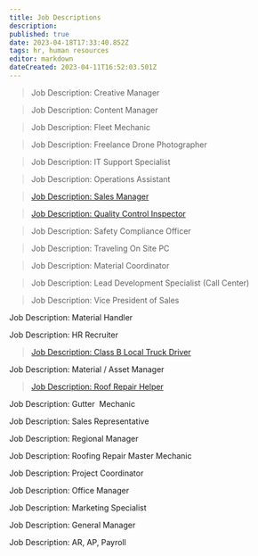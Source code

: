 ```yaml
---
title: Job Descriptions
description: 
published: true
date: 2023-04-18T17:33:40.852Z
tags: hr, human resources
editor: markdown
dateCreated: 2023-04-11T16:52:03.501Z
---
```


> Job Description: Creative Manager

> Job Description: Content Manager

> Job Description: Fleet Mechanic

> Job Description: Freelance Drone Photographer

> Job Description: IT Support Specialist

> Job Description: Operations Assistant

> [Job Description: Sales Manager](https://docs.google.com/document/d/12KNUPl6FcDq4Lt7nxAX38iXfsBktkKJkzcJskYNJlsY/edit)

> [Job Description: Quality Control Inspector](https://docs.google.com/document/d/1q_zPqzhCnh_VLRQ-vNc73rzsbjx-SfucpK9G4hfYDvo/edit)

> Job Description: Safety Compliance Officer

> Job Description: Traveling On Site PC

> Job Description: Material Coordinator

> Job Description: Lead Development Specialist (Call Center)

> Job Description: Vice President of Sales

Job Description: Material Handler

Job Description: HR Recruiter

> [Job Description: Class B Local Truck Driver](https://docs.google.com/document/d/1HZQzMex_d66C4lFBRmG6Kot2l-eXvI3mbQyTp44Ol2c/edit)

Job Description: Material / Asset Manager

> [Job Description: Roof Repair Helper](https://docs.google.com/document/d/11kbY3oJj0KrLK3pdUJDKqbA6xUadUhkHxd3aatW7yYU/edit)

Job Description: Gutter  Mechanic

Job Description: Sales Representative

Job Description: Regional Manager

Job Description: Roofing Repair Master Mechanic

Job Description: Project Coordinator

Job Description: Office Manager

Job Description: Marketing Specialist

Job Description: General Manager

Job Description: AR, AP, Payroll
